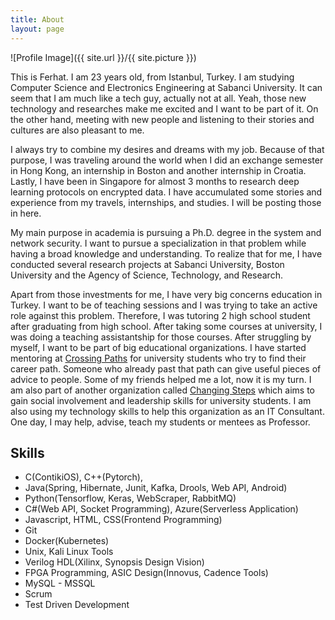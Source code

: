 ```yaml
---
title: About
layout: page
---
```

![Profile Image]({{ site.url }}/{{ site.picture }})

<p>This is Ferhat. I am 23 years old, from Istanbul, Turkey. I am studying Computer Science and Electronics Engineering at Sabanci University. It can seem that I am much like a tech guy, actually not at all. Yeah, those new technology and researches make me excited and I want to be part of it. On the other hand, meeting with new people and listening to their stories and cultures are also pleasant to me.</p>

<p>I always try to combine my desires and dreams with my job. Because of that purpose, I was traveling around the world when I did an exchange semester in Hong Kong, an internship in Boston and another internship in Croatia. Lastly, I have been in Singapore for almost 3 months to research deep learning protocols on encrypted data. I have accumulated some stories and experience from my travels, internships, and studies. I will be posting those in here.</p>

<p>My main purpose in academia is pursuing a Ph.D. degree in the system and network security. I want to pursue a specialization in that problem while having a broad knowledge and understanding. To realize that for me, I have conducted several research projects at Sabanci University, Boston University and the Agency of Science, Technology, and Research.</p>

<p>Apart from those investments for me, I have very big concerns education in Turkey. I want to be of teaching sessions and I was trying to take an active role against this problem. Therefore, I was tutoring 2 high school student after graduating from high school. After taking some courses at university, I was doing a teaching assistantship for those courses. After struggling by myself, I want to be part of big educational organizations. I have started mentoring at <a href="https://kesisenyollar.org/en/">Crossing Paths</a> for university students who try to find their career path. Someone who already past that path can give useful pieces of advice to people. Some of my friends helped me a lot, now it is my turn. I am also part of another organization called <a href="https://degistirenadimlar.org/">Changing Steps</a> which aims to gain social involvement and leadership skills for university students. I am also using my technology skills to help this organization as an IT Consultant. One day, I may help, advise, teach my students or mentees as Professor. </p>


<h2>Skills</h2>

<ul class="skill-list">
	<li>C(ContikiOS), C++(Pytorch),</li>
	<li>Java(Spring, Hibernate, Junit, Kafka, Drools, Web API, Android)</li>	
	<li>Python(Tensorflow, Keras, WebScraper, RabbitMQ)</li>
	<li>C#(Web API, Socket Programming), Azure(Serverless Application)</li>
	<li>Javascript, HTML, CSS(Frontend Programming)</li>
	<li>Git</li>
	<li>Docker(Kubernetes)</li>
	<li>Unix, Kali Linux Tools</li>
	<li>Verilog HDL(Xilinx, Synopsis Design Vision)</li>
	<li>FPGA Programming, ASIC Design(Innovus, Cadence Tools)</li>
	<li>MySQL - MSSQL</li>
	<li>Scrum</li>
	<li>Test Driven Development</li>
</ul>
